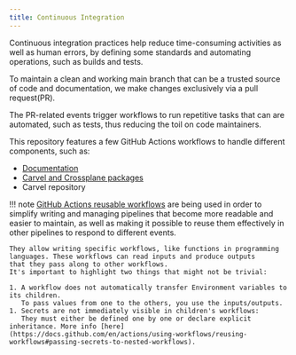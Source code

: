 ```yaml
---
title: Continuous Integration
---
```


Continuous integration practices help reduce time-consuming activities as well as human errors,
by defining some standards and automating operations, such as builds and tests.

To maintain a clean and working main branch that can be a trusted source of code and documentation, we make changes exclusively via a pull request(PR).

The PR-related events trigger workflows to run repetitive tasks that can are automated, such as tests,
thus reducing the toil on code maintainers.

This repository features a few GitHub Actions workflows to handle different components, such as:

- [Documentation](./documentation.md)
- [Carvel and Crossplane packages](./carvel-crossplane-packages.md)
- Carvel repository

!!! note
    [GitHub Actions reusable workflows](https://docs.github.com/en/actions/using-workflows/reusing-workflows) are being used in order to simplify
    writing and managing pipelines that become more readable and easier to maintain, as well as making it possible to reuse them effectively
    in other pipelines to respond to different events.

    They allow writing specific workflows, like functions in programming languages. These workflows can read inputs and produce outputs
    that they pass along to other workflows.
    It's important to highlight two things that might not be trivial:

    1. A workflow does not automatically transfer Environment variables to its children.
       To pass values from one to the others, you use the inputs/outputs.
    1. Secrets are not immediately visible in children's workflows:
       They must either be defined one by one or declare explicit inheritance. More info [here](https://docs.github.com/en/actions/using-workflows/reusing-workflows#passing-secrets-to-nested-workflows). 
